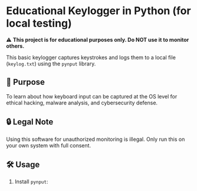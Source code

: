 # Educational Keylogger in Python (for local testing)

⚠️ **This project is for educational purposes only. Do NOT use it to monitor others.**

This basic keylogger captures keystrokes and logs them to a local file (`keylog.txt`) using the `pynput` library.

## 🧠 Purpose
To learn about how keyboard input can be captured at the OS level for ethical hacking, malware analysis, and cybersecurity defense.

## 🔒 Legal Note
Using this software for unauthorized monitoring is illegal. Only run this on your own system with full consent.

## 🛠️ Usage

1. Install `pynput`:
